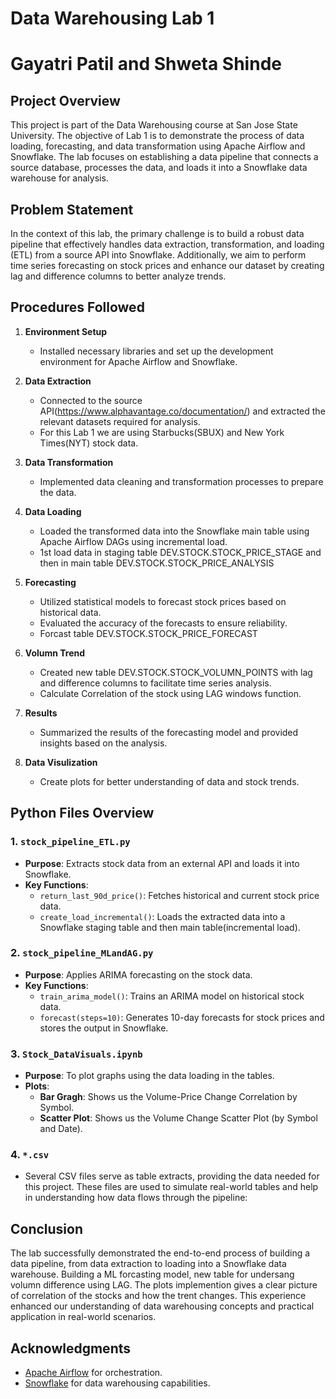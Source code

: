 # Data Warehousing Lab 1
# Gayatri Patil and Shweta Shinde

## Project Overview

This project is part of the Data Warehousing course at San Jose State University. The objective of Lab 1 is to demonstrate the process of data loading, forecasting, and data transformation using Apache Airflow and Snowflake. The lab focuses on establishing a data pipeline that connects a source database, processes the data, and loads it into a Snowflake data warehouse for analysis.

## Problem Statement

In the context of this lab, the primary challenge is to build a robust data pipeline that effectively handles data extraction, transformation, and loading (ETL) from a source API into Snowflake. Additionally, we aim to perform time series forecasting on stock prices and enhance our dataset by creating lag and difference columns to better analyze trends.

## Procedures Followed

1. **Environment Setup**
   - Installed necessary libraries and set up the development environment for Apache Airflow and Snowflake.

2. **Data Extraction**
   - Connected to the source API(https://www.alphavantage.co/documentation/) and extracted the relevant datasets required for analysis.
   - For this Lab 1 we are using Starbucks(SBUX) and New York Times(NYT) stock data.

3. **Data Transformation**
   - Implemented data cleaning and transformation processes to prepare the data.

4. **Data Loading**
   - Loaded the transformed data into the Snowflake main table using Apache Airflow DAGs using incremental load.
   - 1st load data in staging table DEV.STOCK.STOCK_PRICE_STAGE and then in main table DEV.STOCK.STOCK_PRICE_ANALYSIS

5. **Forecasting**
   - Utilized statistical models to forecast stock prices based on historical data.
   - Evaluated the accuracy of the forecasts to ensure reliability.
   - Forcast table DEV.STOCK.STOCK_PRICE_FORECAST
     
6. **Volumn Trend**
   - Created new table DEV.STOCK.STOCK_VOLUMN_POINTS with lag and difference columns to facilitate time series analysis.
   - Calculate Correlation of the stock using LAG windows function.

7. **Results**
   - Summarized the results of the forecasting model and provided insights based on the analysis.

8. **Data Visulization**
   - Create plots for better understanding of data and stock trends.
  
## Python Files Overview

### 1. `stock_pipeline_ETL.py`
- **Purpose**: Extracts stock data from an external API and loads it into Snowflake.
- **Key Functions**:
  - `return_last_90d_price()`: Fetches historical and current stock price data.
  - `create_load_incremental()`: Loads the extracted data into a Snowflake staging table and then main table(incremental load).

### 2. `stock_pipeline_MLandAG.py`
- **Purpose**: Applies ARIMA forecasting on the stock data.
- **Key Functions**:
  - `train_arima_model()`: Trains an ARIMA model on historical stock data.
  - `forecast(steps=10)`: Generates 10-day forecasts for stock prices and stores the output in Snowflake.

### 3. `Stock_DataVisuals.ipynb`
- **Purpose**: To plot graphs using the data loading in the tables.
- **Plots**:
  - **Bar Gragh**: Shows us the Volume-Price Change Correlation by Symbol.
  - **Scatter Plot**: Shows us the Volume Change Scatter Plot (by Symbol and Date).

### 4. `*.csv`
-  Several CSV files serve as table extracts, providing the data needed for this project. These files are used to simulate real-world tables and help in understanding how data flows through the pipeline:
  
## Conclusion

The lab successfully demonstrated the end-to-end process of building a data pipeline, from data extraction to loading into a Snowflake data warehouse. Building a ML forcasting model, new table for undersang volumn difference using LAG. The plots implemention gives a clear picture of correlation of the stocks and how the trent changes.
This experience enhanced our understanding of data warehousing concepts and practical application in real-world scenarios.

## Acknowledgments

- [Apache Airflow](https://airflow.apache.org/) for orchestration.
- [Snowflake](https://www.snowflake.com/) for data warehousing capabilities.
